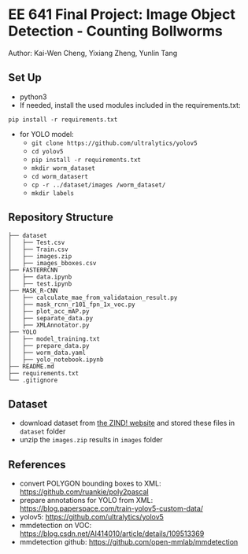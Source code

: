 # EE 641 Final Project: Image Object Detection - Counting Bollworms
Author: Kai-Wen Cheng, Yixiang Zheng, Yunlin Tang

## Set Up
- python3
- If needed, install the used modules included in the requirements.txt:
```
pip install -r requirements.txt
```
- for YOLO model:
  - ```git clone https://github.com/ultralytics/yolov5```
  - ```cd yolov5```
  - ```pip install -r requirements.txt```
  - ```mkdir worm_dataset```
  - ```cd worm_datasert```
  - ```cp -r ../dataset/images /worm_dataset/```
  - ```mkdir labels```

## Repository Structure
```
├── dataset
│   ├── Test.csv
│   ├── Train.csv
│   ├── images.zip
│   ├── images_bboxes.csv
├── FASTERRCNN
│   ├── data.ipynb
│   ├── test.ipynb
├── MASK_R-CNN
│   ├── calculate_mae_from_validataion_result.py
│   ├── mask_rcnn_r101_fpn_1x_voc.py
│   ├── plot_acc_mAP.py
│   ├── separate_data.py
│   ├── XMLAnnotator.py
├── YOLO
│   ├── model_training.txt
│   ├── prepare_data.py
│   ├── worm_data.yaml
│   ├── yolo_notebook.ipynb
├── README.md
├── requirements.txt
└── .gitignore
```

## Dataset
- download dataset from [the ZIND! website](https://zindi.africa/competitions/wadhwani-ai-bollworm-counting-challenge/data) and stored these files in `dataset` folder
- unzip the `images.zip` results in `images` folder

## References
- convert POLYGON bounding boxes to XML: https://github.com/ruankie/poly2pascal
- prepare annotations for YOLO from XML: https://blog.paperspace.com/train-yolov5-custom-data/
- yolov5: https://github.com/ultralytics/yolov5
- mmdetection on VOC: https://blog.csdn.net/AI414010/article/details/109513369
- mmdetection github: https://github.com/open-mmlab/mmdetection



